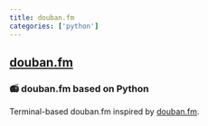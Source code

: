 ```yaml
---
title: douban.fm
categories: ['python']
---
```

## [douban.fm](https://github.com/taizilongxu/douban.fm)

### :radio: douban.fm based on Python


Terminal-based douban.fm inspired by [douban.fm](https://github.com/turingou/douban.fm).
